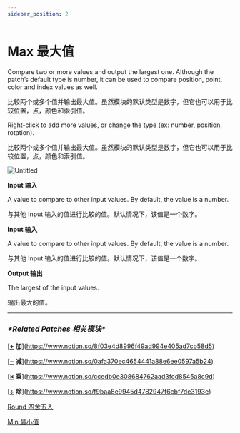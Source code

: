 ```yaml
---
sidebar_position: 2
---
```


# Max 最大值

Compare two or more values and output the largest one. Although the patch’s default type is number, it can be used to compare position, point, color and index values as well.

比较两个或多个值并输出最大值。虽然模块的默认类型是数字，但它也可以用于比较位置，点，颜色和索引值。

Right-click to add more values, or change the type (ex: number, position, rotation).

比较两个或多个值并输出最大值。虽然模块的默认类型是数字，但它也可以用于比较位置，点，颜色和索引值。

![Untitled](https://s3.us-west-2.amazonaws.com/secure.notion-static.com/2d36f9af-de80-4e72-a4ed-6bc0f8885f84/Untitled.png?X-Amz-Algorithm=AWS4-HMAC-SHA256&X-Amz-Content-Sha256=UNSIGNED-PAYLOAD&X-Amz-Credential=AKIAT73L2G45EIPT3X45%2F20220602%2Fus-west-2%2Fs3%2Faws4_request&X-Amz-Date=20220602T175047Z&X-Amz-Expires=86400&X-Amz-Signature=f2eec02947c9f8d4f52e48bcc1c5cc5789a84df776fcb5ace29ec87fca283f77&X-Amz-SignedHeaders=host&response-content-disposition=filename%20%3D%22Untitled.png%22&x-id=GetObject)

**Input 输入**

A value to compare to other input values. By default, the value is a number.

与其他 Input 输入的值进行比较的值。默认情况下，该值是一个数字。

**Input 输入**

A value to compare to other input values. By default, the value is a number.

与其他 Input 输入的值进行比较的值。默认情况下，该值是一个数字。

**Output 输出**

The largest of the input values.

输出最大的值。

------

### ***\*Related Patches 相关模块\****

[**[+](https://origami.design/documentation/patches/builtin.math.add.html) 加**](https://www.notion.so/8f03e4d8996f49ad994e405ad7cb58d5)

[**[−](https://origami.design/documentation/patches/builtin.math.sub.html) 减**](https://www.notion.so/0afa370ec4654441a88e6ee0597a5b24)

[**[×](https://origami.design/documentation/patches/builtin.math.mul.html) 乘**](https://www.notion.so/ccedb0e308684762aad3fcd8545a8c9d)

[**[÷](https://origami.design/documentation/patches/builtin.math.div.html) 除**](https://www.notion.so/f9baa8e9945d4782947f6cbf7de3193e)

[Round 四舍五入](https://www.notion.so/Round-c7e0fed9dca4490892e8aec69bb2dfd2)

[Min 最小值](https://www.notion.so/Min-6ddcecef2efa4336a357f27f29f64d9b)

